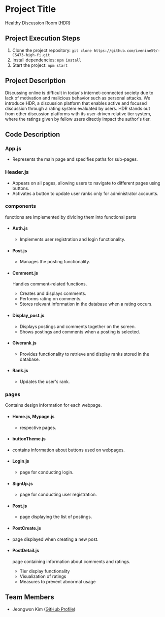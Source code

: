 # Project Title

Healthy Discussion Room (HDR)

## Project Execution Steps

1. Clone the project repository: `git clone https://github.com/ivenine59/-CS473-high-fi.git`
2. Install dependencies: `npm install`
3. Start the project: `npm start`

## Project Description

Discussing online is difficult in today's internet-connected society due to lack of motivation and malicious behavior such as personal attacks. We introduce HDR, a discussion platform that enables active and focused discussion through a rating system evaluated by users. HDR stands out from other discussion platforms with its user-driven relative tier system, where the ratings given by fellow users directly impact the author's tier.

## Code Description

### App.js

- Represents the main page and specifies paths for sub-pages.

### Header.js

- Appears on all pages, allowing users to navigate to different pages using buttons.
- Activates a button to update user ranks only for administrator accounts.

### components

functions are implemented by dividing them into functional parts

- #### Auth.js

  - Implements user registration and login functionality.

- #### Post.js

  - Manages the posting functionality.

- #### Comment.js

  Handles comment-related functions.

  - Creates and displays comments.
  - Performs rating on comments.
  - Stores relevant information in the database when a rating occurs.

- #### Display_post.js

  - Displays postings and comments together on the screen.
  - Shows postings and comments when a posting is selected.

- #### Giverank.js

  - Provides functionality to retrieve and display ranks stored in the database.

- #### Rank.js

  - Updates the user's rank.

### pages

Contains design information for each webpage.

- #### Home.js, Mypage.js

  - respective pages.

- #### buttonTheme.js

- contains information about buttons used on webpages.

- #### Login.js

  - page for conducting login.

- #### SignUp.js

  - page for conducting user registration.

- #### Post.js

  - page displaying the list of postings.

- #### PostCreate.js

- page displayed when creating a new post.

- #### PostDetail.js

  page containing information about comments and ratings.

  - Tier display functionality
  - Visualization of ratings
  - Measures to prevent abnormal usage

## Team Members

- Jeongwon Kim ([GitHub Profile](https://github.com/ivenine59))
